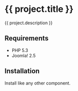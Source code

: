 <?template scope="application"?>
{{ project.title }}
===============

{{ project.description }}

Requirements
------------

* PHP 5.3
* Joomla! 2.5


Installation
------------

Install like any other component.
